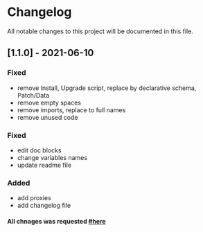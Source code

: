 # Changelog
All notable changes to this project will be documented in this file.

## [1.1.0] - 2021-06-10
### Fixed
- remove Install, Upgrade script, replace by declarative schema, Patch/Data
- remove empty spaces
- remove imports, replace to full names
- remove unused code

### Fixed
* edit doc blocks
* change variables names
* update readme file

### Added
* add proxies
* add changelog file
  
#### All chnages was requested [#here](https://www.wrike.com/open.htm?id=701515767)
